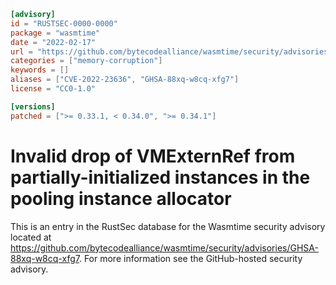 ```toml
[advisory]
id = "RUSTSEC-0000-0000"
package = "wasmtime"
date = "2022-02-17"
url = "https://github.com/bytecodealliance/wasmtime/security/advisories/GHSA-88xq-w8cq-xfg7"
categories = ["memory-corruption"]
keywords = []
aliases = ["CVE-2022-23636", "GHSA-88xq-w8cq-xfg7"]
license = "CC0-1.0"

[versions]
patched = [">= 0.33.1, < 0.34.0", ">= 0.34.1"]
```

# Invalid drop of VMExternRef from partially-initialized instances in the pooling instance allocator

This is an entry in the RustSec database for the Wasmtime security advisory
located at
https://github.com/bytecodealliance/wasmtime/security/advisories/GHSA-88xq-w8cq-xfg7.
For more information see the GitHub-hosted security advisory.
